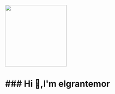  

<div id="header" aling="center">
<img src="https://giphy.com/embed/hpF9R9M1PHN5e5liSx"  width="200"/>

 <h1 aling="center">### Hi  👋,I'm elgrantemor</h1>
</div>

